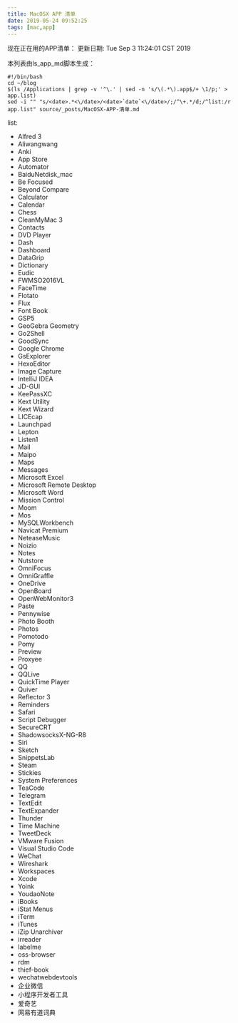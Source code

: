```yaml
---
title: MacOSX APP 清单
date: 2019-05-24 09:52:25
tags: [mac,app]
---
```


现在正在用的APP清单：
更新日期:
<date>Tue Sep  3 11:24:01 CST 2019</date>
<!-- more -->

本列表由ls_app_md脚本生成：
```shell
#!/bin/bash
cd ~/blog
$(ls /Applications | grep -v '^\.' | sed -n 's/\(.*\).app$/+ \1/p;' > app.list)
sed -i "" "s/<date>.*<\/date>/<date>`date`<\/date>/;/^\+.*/d;/^list:/r app.list" source/_posts/MacOSX-APP-清单.md
```

list:
+ Alfred 3
+ Aliwangwang
+ Anki
+ App Store
+ Automator
+ BaiduNetdisk_mac
+ Be Focused
+ Beyond Compare
+ Calculator
+ Calendar
+ Chess
+ CleanMyMac 3
+ Contacts
+ DVD Player
+ Dash
+ Dashboard
+ DataGrip
+ Dictionary
+ Eudic
+ FWMSO2016VL
+ FaceTime
+ Flotato
+ Flux
+ Font Book
+ GSP5
+ GeoGebra Geometry
+ Go2Shell
+ GoodSync
+ Google Chrome
+ GsExplorer
+ HexoEditor
+ Image Capture
+ IntelliJ IDEA
+ JD-GUI
+ KeePassXC
+ Kext Utility
+ Kext Wizard
+ LICEcap
+ Launchpad
+ Lepton
+ Listen1
+ Mail
+ Maipo
+ Maps
+ Messages
+ Microsoft Excel
+ Microsoft Remote Desktop
+ Microsoft Word
+ Mission Control
+ Moom
+ Mos
+ MySQLWorkbench
+ Navicat Premium
+ NeteaseMusic
+ Noizio
+ Notes
+ Nutstore
+ OmniFocus
+ OmniGraffle
+ OneDrive
+ OpenBoard
+ OpenWebMonitor3
+ Paste
+ Pennywise
+ Photo Booth
+ Photos
+ Pomotodo
+ Pomy
+ Preview
+ Proxyee
+ QQ
+ QQLive
+ QuickTime Player
+ Quiver
+ Reflector 3
+ Reminders
+ Safari
+ Script Debugger
+ SecureCRT
+ ShadowsocksX-NG-R8
+ Siri
+ Sketch
+ SnippetsLab
+ Steam
+ Stickies
+ System Preferences
+ TeaCode
+ Telegram
+ TextEdit
+ TextExpander
+ Thunder
+ Time Machine
+ TweetDeck
+ VMware Fusion
+ Visual Studio Code
+ WeChat
+ Wireshark
+ Workspaces
+ Xcode
+ Yoink
+ YoudaoNote
+ iBooks
+ iStat Menus
+ iTerm
+ iTunes
+ iZip Unarchiver
+ irreader
+ labelme
+ oss-browser
+ rdm
+ thief-book
+ wechatwebdevtools
+ 企业微信
+ 小程序开发者工具
+ 爱奇艺
+ 网易有道词典
